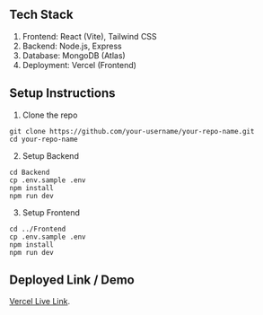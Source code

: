 ## Tech Stack
1. Frontend: React (Vite), Tailwind CSS
2. Backend: Node.js, Express
3. Database: MongoDB (Atlas)
4. Deployment: Vercel (Frontend)

## Setup Instructions
1. Clone the repo
```
git clone https://github.com/your-username/your-repo-name.git
cd your-repo-name
```
2. Setup Backend
```
cd Backend
cp .env.sample .env
npm install
npm run dev
```
3. Setup Frontend
```
cd ../Frontend
cp .env.sample .env
npm install
npm run dev
```

## Deployed Link / Demo
[Vercel Live Link]([https://pages.github.com/](https://we-do-good.vercel.app)).
